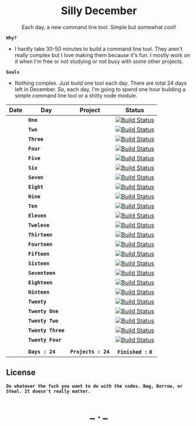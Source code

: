 <h1 align="center">Silly December</h2>

<p align="center">Each day, a new command line tool. Simple but somewhat cool!</p>


__`Why?`__

- I hardly take 30-50 minutes to build a command line tool. They aren't really complex but I love making them because it's fun.
I mostly work on it when I'm free or not studying or not busy with some other projects.

__`Goals`__

- Nothing complex. Just build one tool each day. There are total 24 days left in December. So, each day, I'm going to spend one hour building a 
simple command line tool or a shitty node module. 


|Date| Day                  | Project             |   Status                                                                      |
|----|----------------------|---------------------|:-----------------------------------------------------------------------------:|
||  __`One`__           |                     | [![Build Status](https://img.shields.io/badge/Progress-Pending-orange.svg)]() |
||  __`Two`__           |                     | [![Build Status](https://img.shields.io/badge/Progress-Pending-orange.svg)]() |
||  __`Three`__         |                     | [![Build Status](https://img.shields.io/badge/Progress-Pending-orange.svg)]() |
||  __`Four`__          |                     | [![Build Status](https://img.shields.io/badge/Progress-Pending-orange.svg)]() |
||  __`Five`__          |                     | [![Build Status](https://img.shields.io/badge/Progress-Pending-orange.svg)]() |
||  __`Six`__           |                     | [![Build Status](https://img.shields.io/badge/Progress-Pending-orange.svg)]() |
||  __`Seven`__         |                     | [![Build Status](https://img.shields.io/badge/Progress-Pending-orange.svg)]() |
||  __`Eight`__         |                     | [![Build Status](https://img.shields.io/badge/Progress-Pending-orange.svg)]() |
||  __`Nine`__          |                     | [![Build Status](https://img.shields.io/badge/Progress-Pending-orange.svg)]() |
||  __`Ten`__           |                     | [![Build Status](https://img.shields.io/badge/Progress-Pending-orange.svg)]() |
||  __`Eleven`__        |                     | [![Build Status](https://img.shields.io/badge/Progress-Pending-orange.svg)]() |
||  __`Tweleve`__       |                     | [![Build Status](https://img.shields.io/badge/Progress-Pending-orange.svg)]() |
| | __`Thirteen`__      |                     | [![Build Status](https://img.shields.io/badge/Progress-Pending-orange.svg)]() |
|  |__`Fourteen`__      |                     | [![Build Status](https://img.shields.io/badge/Progress-Pending-orange.svg)]() |
|  |__`Fifteen`__       |                     | [![Build Status](https://img.shields.io/badge/Progress-Pending-orange.svg)]() |
|  |__`Sixteen`__       |                     | [![Build Status](https://img.shields.io/badge/Progress-Pending-orange.svg)]() |
| | __`Seventeen`__     |                     | [![Build Status](https://img.shields.io/badge/Progress-Pending-orange.svg)]() |
| | __`Eighteen`__      |                     | [![Build Status](https://img.shields.io/badge/Progress-Pending-orange.svg)]() |
| | __`Ninteen`__       |                     | [![Build Status](https://img.shields.io/badge/Progress-Pending-orange.svg)]() |
| | __`Twenty`__        |                     | [![Build Status](https://img.shields.io/badge/Progress-Pending-orange.svg)]() |
| | __`Twenty One`__    |                     | [![Build Status](https://img.shields.io/badge/Progress-Pending-orange.svg)]() |
| | __`Twenty Two`__    |                     | [![Build Status](https://img.shields.io/badge/Progress-Pending-orange.svg)]() |
| | __`Twenty Three`__  |                     | [![Build Status](https://img.shields.io/badge/Progress-Pending-orange.svg)]() |
|  |__`Twenty Four`__   |                     | [![Build Status](https://img.shields.io/badge/Progress-Pending-orange.svg)]() |
| |                     |                     |                                                                               |
| |__`Days : 24`__      | __`Projects : 24`__ | __`Finished :`__ __`0`__                                                      |

## License

__`Do whatever the fuck you want to do with the codes. Beg, Borrow, or Steal. It doesn't really matter.`__

<h1 align="center"> _ . _ </h1>
